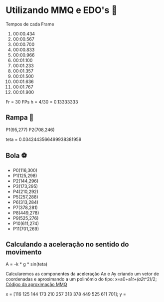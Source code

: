 # Utilizando MMQ e EDO's :underage:

Tempos de cada Frame
1. 00:00.434
2. 00:00.567
3. 00:00.700
4. 00:00.833
5. 00:00.966
6. 00:01.100
7. 00:01.233
8. 00:01.357
9. 00:01.500
11. 00:01.636
11. 00:01.767
12. 00:01.900

Fr = 30 FPs
h = 4/30 = 0.13333333

## Rampa :roller_coaster:

P1(95,277)
P2(708,246)

teta = 0.0342443566499938381959

## Bola :soccer:

* P0(116,300)
* P1(125,298)
* P2(144,296)
* P3(173,295)
* P4(210,292)
* P5(257,288)
* P6(313,284)
* P7(378,281)
* P8(449,278)
* P9(525,276)
* P10(611,274)
* P11(701,269)

## Calculando a aceleração no sentido do movimento

 A = -k * g * sin(teta)

Calcularemos as componentes da aceleração Ax e Ay criando um vetor de coordenadas e aproximando a um polinômio do tipo: x=a0+a1*t+(a2*t^2)/2; [Código da aproximação MMQ](https://github.com/LuizFelipeLemon/CN/tree/master/MMQ+EDO/MMQ)

x = [116 125 144 173 210 257 313 378 449 525 611 701];
y = 
